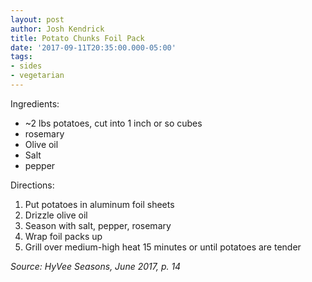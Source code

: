 ```yaml
---
layout: post
author: Josh Kendrick
title: Potato Chunks Foil Pack
date: '2017-09-11T20:35:00.000-05:00'
tags:
- sides
- vegetarian
---
```


Ingredients:
* ~2 lbs potatoes, cut into 1 inch or so cubes
* rosemary
* Olive oil
* Salt
* pepper

Directions:
1. Put potatoes in aluminum foil sheets
2. Drizzle olive oil
3. Season with salt, pepper, rosemary
4. Wrap foil packs up
5. Grill over medium-high heat 15 minutes or until potatoes are tender

*Source: HyVee Seasons, June 2017, p. 14*
